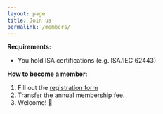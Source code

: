 ```yaml
---
layout: page
title: Join us
permalink: /members/
---
```


**Requirements:**

* You hold ISA certifications (e.g. ISA/IEC 62443)

**How to become a member:**

1. Fill out the <a href="https://forms.gle/hxrcfibZgRQpQq3PA" target="_blank">registration form</a>
2. Transfer the annual membership fee.
3. Welcome! 🎉


